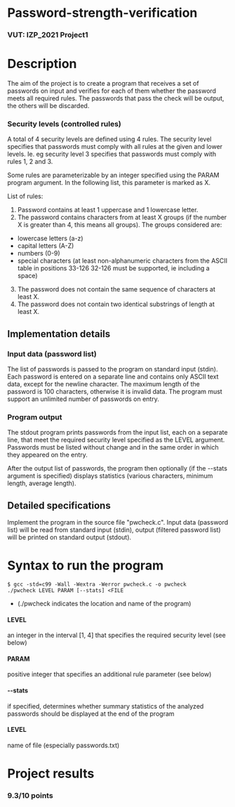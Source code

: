 # Password-strength-verification
### VUT: IZP_2021 Project1

# Description

The aim of the project is to create a program that receives a set of passwords on input and verifies for each of them whether the password meets all required rules. The passwords that pass the check will be output, the others will be discarded. 

### Security levels (controlled rules)

A total of 4 security levels are defined using 4 rules. The security level specifies that passwords must comply with all rules at the given and lower levels. 
Ie. eg security level 3 specifies that passwords must comply with rules 1, 2 and 3.

Some rules are parameterizable by an integer specified using the PARAM program argument. In the following list, this parameter is marked as X.

List of rules:

1. Password contains at least 1 uppercase and 1 lowercase letter.
2. The password contains characters from at least X groups (if the number X is greater than 4, this means all groups). The groups considered are:
  - lowercase letters (a-z)
  - capital letters (A-Z)
  - numbers (0-9)
  - special characters (at least non-alphanumeric characters from the ASCII table in positions 33-126 32-126 must be supported, ie including a space)
3. The password does not contain the same sequence of characters at least X.
4. The password does not contain two identical substrings of length at least X.

## Implementation details
### Input data (password list)
The list of passwords is passed to the program on standard input (stdin). Each password is entered on a separate line and contains only ASCII text data, except for the newline character. The maximum length of the password is 100 characters, otherwise it is invalid data. The program must support an unlimited number of passwords on entry.

### Program output
The stdout program prints passwords from the input list, each on a separate line, that meet the required security level specified as the LEVEL argument. Passwords must be listed without change and in the same order in which they appeared on the entry.

After the output list of passwords, the program then optionally (if the --stats argument is specified) displays statistics (various characters, minimum length, average length).

## Detailed specifications
Implement the program in the source file "pwcheck.c". Input data (password list) will be read from standard input (stdin), output (filtered password list) will be printed on standard output (stdout).

# Syntax to run the program
````
$ gcc -std=c99 -Wall -Wextra -Werror pwcheck.c -o pwcheck
./pwcheck LEVEL PARAM [--stats] <FILE
````
- (./pwcheck indicates the location and name of the program)

#### LEVEL
an integer in the interval [1, 4] that specifies the required security level (see below)
#### PARAM
positive integer that specifies an additional rule parameter (see below)
#### --stats
if specified, determines whether summary statistics of the analyzed passwords should be displayed at the end of the program
#### LEVEL
name of file (especially passwords.txt)

# Project results
### 9.3/10 points
